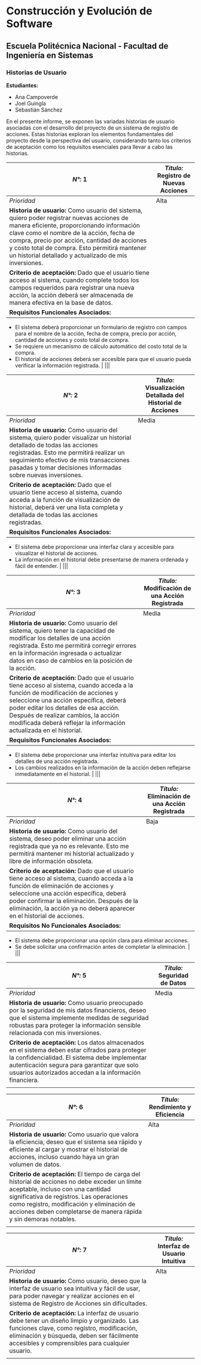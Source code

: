 # Construcción y Evolución de Software
## Escuela Politécnica Nacional - Facultad de Ingeniería en Sistemas

### Historias de Usuario
**Estudiantes:**  
- Ana Campoverde
- Joel Guingla
- Sebastián Sánchez

En el presente informe, se exponen las variadas historias de usuario asociadas con el desarrollo del proyecto de un sistema de registro de acciones. Estas historias exploran los elementos fundamentales del proyecto desde la perspectiva del usuario, considerando tanto los criterios de aceptación como los requisitos esenciales para llevar a cabo las historias.


| *N°:* 1 | *Título:* Registro de Nuevas Acciones |
|---|---| 
| *Prioridad* | Alta |
| **Historia de usuario:** Como usuario del sistema, quiero poder registrar nuevas acciones de manera eficiente, proporcionando información clave como el nombre de la acción, fecha de compra, precio por acción, cantidad de acciones y costo total de compra. Esto permitirá mantener un historial detallado y actualizado de mis inversiones. |
| **Criterio de aceptación:** Dado que el usuario tiene acceso al sistema, cuando complete todos los campos requeridos para registrar una nueva acción, la acción deberá ser almacenada de manera efectiva en la base de datos. |
| **Requisitos Funcionales Asociados:** 
  - El sistema deberá proporcionar un formulario de registro con campos para el nombre de la acción, fecha de compra, precio por acción, cantidad de acciones y costo total de compra.
  - Se requiere un mecanismo de cálculo automático del costo total de la compra.
  - El historial de acciones deberá ser accesible para que el usuario pueda verificar la información registrada. |
|||

| *N°:* 2 | *Título:* Visualización Detallada del Historial de Acciones |
|---|---| 
| *Prioridad* | Media |
| **Historia de usuario:** Como usuario del sistema, quiero poder visualizar un historial detallado de todas las acciones registradas. Esto me permitirá realizar un seguimiento efectivo de mis transacciones pasadas y tomar decisiones informadas sobre nuevas inversiones. |
| **Criterio de aceptación:** Dado que el usuario tiene acceso al sistema, cuando acceda a la función de visualización de historial, deberá ver una lista completa y detallada de todas las acciones registradas. |
| **Requisitos Funcionales Asociados:** 
  - El sistema debe proporcionar una interfaz clara y accesible para visualizar el historial de acciones.
  - La información en el historial debe presentarse de manera ordenada y fácil de entender. |
|||

| *N°:* 3 | *Título:* Modificación de una Acción Registrada |
|---|---| 
| *Prioridad* | Media |
| **Historia de usuario:** Como usuario del sistema, quiero tener la capacidad de modificar los detalles de una acción registrada. Esto me permitirá corregir errores en la información ingresada o actualizar datos en caso de cambios en la posición de la acción. |
| **Criterio de aceptación:** Dado que el usuario tiene acceso al sistema, cuando acceda a la función de modificación de acciones y seleccione una acción específica, deberá poder editar los detalles de esa acción. Después de realizar cambios, la acción modificada deberá reflejar la información actualizada en el historial. |
| **Requisitos Funcionales Asociados:** 
  - El sistema debe proporcionar una interfaz intuitiva para editar los detalles de una acción registrada.
  - Los cambios realizados en la información de la acción deben reflejarse inmediatamente en el historial. |
|||

| *N°:* 4 | *Título:* Eliminación de una Acción Registrada |
|---|---| 
| *Prioridad* | Baja |
| **Historia de usuario:** Como usuario del sistema, deseo poder eliminar una acción registrada que ya no es relevante. Esto me permitirá mantener mi historial actualizado y libre de información obsoleta. |
| **Criterio de aceptación:** Dado que el usuario tiene acceso al sistema, cuando acceda a la función de eliminación de acciones y seleccione una acción específica, deberá poder confirmar la eliminación. Después de la eliminación, la acción ya no deberá aparecer en el historial de acciones. |
| **Requisitos No Funcionales Asociados:** 
  - El sistema debe proporcionar una opción clara para eliminar acciones.
  - Se debe solicitar una confirmación antes de completar la eliminación. |
|||

| *N°:* 5 | *Título:* Seguridad de Datos |
|---|---| 
| *Prioridad* | Media |
| **Historia de usuario:** Como usuario preocupado por la seguridad de mis datos financieros, deseo que el sistema implemente medidas de seguridad robustas para proteger la información sensible relacionada con mis inversiones. |
| **Criterio de aceptación:** Los datos almacenados en el sistema deben estar cifrados para proteger la confidencialidad. El sistema debe implementar autenticación segura para garantizar que solo usuarios autorizados accedan a la información financiera. |
|||

| *N°:* 6 | *Título:* Rendimiento y Eficiencia |
|---|---| 
| *Prioridad* | Alta |
| **Historia de usuario:** Como usuario que valora la eficiencia, deseo que el sistema sea rápido y eficiente al cargar y mostrar el historial de acciones, incluso cuando haya un gran volumen de datos. |
| **Criterio de aceptación:** El tiempo de carga del historial de acciones no debe exceder un límite aceptable, incluso con una cantidad significativa de registros. Las operaciones como registro, modificación y eliminación de acciones deben completarse de manera rápida y sin demoras notables. |
|||

| *N°:* 7 | *Título:* Interfaz de Usuario Intuitiva |
|---|---| 
| *Prioridad* | Alta |
| **Historia de usuario:** Como usuario, deseo que la interfaz de usuario sea intuitiva y fácil de usar, para poder navegar y realizar acciones en el sistema de Registro de Acciones sin dificultades. |
| **Criterio de aceptación:** La interfaz de usuario debe tener un diseño limpio y organizado. Las funciones clave, como registro, modificación, eliminación y búsqueda, deben ser fácilmente accesibles y comprensibles para cualquier usuario. |
|||
